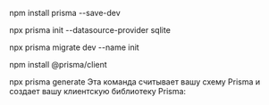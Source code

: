 npm install prisma --save-dev

npx prisma init --datasource-provider sqlite

npx prisma migrate dev --name init

npm install @prisma/client

npx prisma generate
Эта команда считывает вашу схему Prisma и создает вашу клиентскую библиотеку Prisma:
